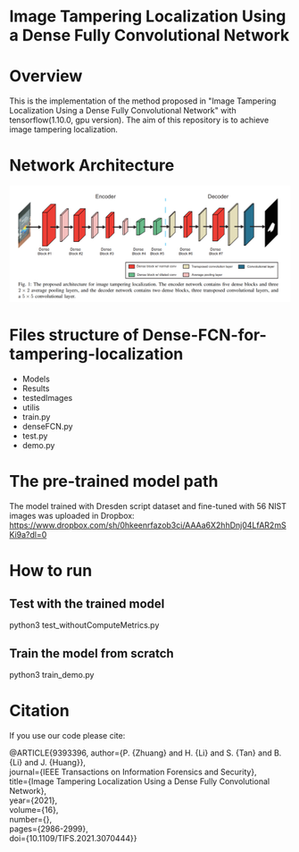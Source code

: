 # Image Tampering Localization Using a Dense Fully Convolutional Network

# Overview
This is the implementation of the method proposed in "Image Tampering Localization Using a Dense Fully Convolutional Network" with tensorflow(1.10.0, gpu version). The aim of this repository is to achieve image tampering localization.
# Network Architecture
![image](https://github.com/ZhuangPeiyu/Dense-FCN-for-tampering-localization/blob/master/networkArchitecture/158b993b1ea5a0b7ee6e460376e3ce2.png)
# Files structure of Dense-FCN-for-tampering-localization
- Models
- Results
- testedImages
- utilis
- train.py
- denseFCN.py
- test.py
- demo.py

# The pre-trained model path
The model trained with Dresden script dataset and fine-tuned with 56 NIST images was uploaded in Dropbox: https://www.dropbox.com/sh/0hkeenrfazob3ci/AAAa6X2hhDnj04LfAR2mSKi9a?dl=0
# How to run
## Test with the trained model

python3 test_withoutComputeMetrics.py

## Train the model from scratch
python3 train_demo.py

# Citation
If you use our code please cite: 

@ARTICLE{9393396,  author={P. {Zhuang} and H. {Li} and S. {Tan} and B. {Li} and J. {Huang}},  
journal={IEEE Transactions on Information Forensics and Security},   
title={Image Tampering Localization Using a Dense Fully Convolutional Network},   
year={2021},  
volume={16},  
number={},  
pages={2986-2999},  
doi={10.1109/TIFS.2021.3070444}}

